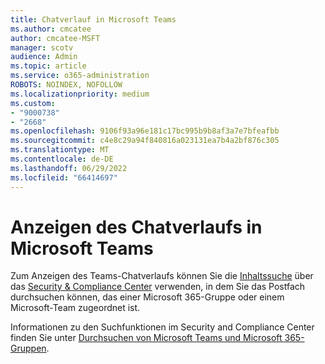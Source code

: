 ```yaml
---
title: Chatverlauf in Microsoft Teams
ms.author: cmcatee
author: cmcatee-MSFT
manager: scotv
audience: Admin
ms.topic: article
ms.service: o365-administration
ROBOTS: NOINDEX, NOFOLLOW
ms.localizationpriority: medium
ms.custom:
- "9000738"
- "2668"
ms.openlocfilehash: 9106f93a96e181c17bc995b9b8af3a7e7bfeafbb
ms.sourcegitcommit: c4e8c29a94f840816a023131ea7b4a2bf876c305
ms.translationtype: MT
ms.contentlocale: de-DE
ms.lasthandoff: 06/29/2022
ms.locfileid: "66414697"
---
```

# <a name="viewing-chat-history-in-microsoft-teams"></a>Anzeigen des Chatverlaufs in Microsoft Teams

Zum Anzeigen des Teams-Chatverlaufs können Sie die [Inhaltssuche](https://sip.protection.office.com/contentsearchbeta?ContentOnly=1) über das [Security & Compliance Center](https://sip.protection.office.com/insightdashboard) verwenden, in dem Sie das Postfach durchsuchen können, das einer Microsoft 365-Gruppe oder einem Microsoft-Team zugeordnet ist.

Informationen zu den Suchfunktionen im Security and Compliance Center finden Sie unter [Durchsuchen von Microsoft Teams und Microsoft 365-Gruppen](https://docs.microsoft.com/microsoft-365/compliance/content-search).
